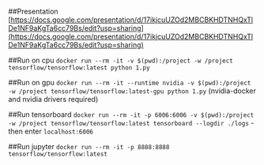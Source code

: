 ##Presentation
[https://docs.google.com/presentation/d/17ikjcuUZOd2MBCBKHDTNHQxTlDe1NF9aKgTa6cc79Bs/edit?usp=sharing](https://docs.google.com/presentation/d/17ikjcuUZOd2MBCBKHDTNHQxTlDe1NF9aKgTa6cc79Bs/edit?usp=sharing)

##Run on cpu
`docker run --rm -it -v $(pwd):/project -w /project tensorflow/tensorflow:latest python 1.py`

##Run on gpu
`docker run --rm -it --runtime nvidia -v $(pwd):/project -w /project tensorflow/tensorflow:latest-gpu python 1.py` (nvidia-docker and nvidia drivers required)

##Run tensorboard
`docker run --rm -it -p 6006:6006 -v $(pwd):/project -w /project tensorflow/tensorflow:latest tensorboard --logdir ./logs` - then enter `localhost:6006`

##Run jupyter
`docker run --rm -it -p 8888:8888 tensorflow/tensorflow:latest`
